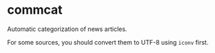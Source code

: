 # commcat
Automatic categorization of news articles.

For some sources, you should convert them to UTF-8 using `iconv`
first.
